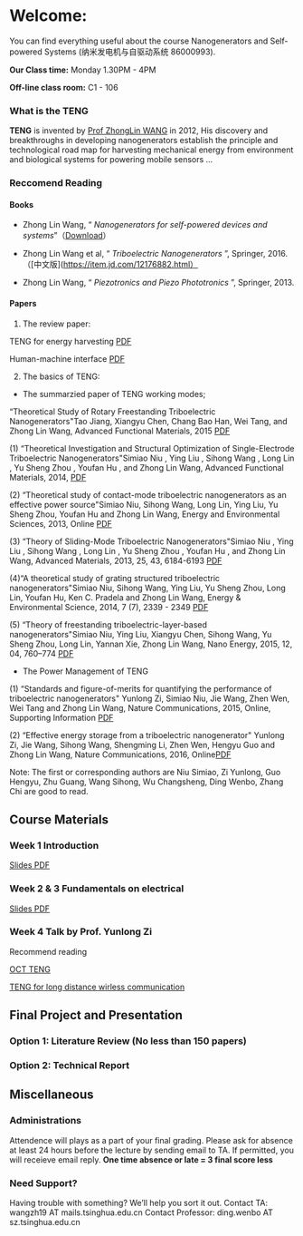 # Welcome:

You can find everything useful about the course Nanogenerators and Self-powered Systems (纳米发电机与自驱动系统 86000993).

**Our Class time:** Monday 1.30PM - 4PM

**Off-line class room:** C1 - 106

### What is the TENG

**TENG** is invented by [Prof ZhongLin WANG](http://www.nanoscience.gatech.edu/group/Current%20Members/Group%20Leader/Zhong%20Lin%20Wang.php) in 2012, His discovery and breakthroughs in developing nanogenerators establish the principle and technological road map for harvesting mechanical energy from environment and biological systems for powering mobile sensors ...

### Reccomend Reading

#### Books

- Zhong Lin Wang, “ _Nanogenerators for self-powered devices and systems_”（[Download](https://smartech.gatech.edu/handle/1853/39262)）

- Zhong Lin Wang et al, “ _Triboelectric Nanogenerators_ ”,  Springer, 2016.（[中文版](https://item.jd.com/12176882.html）

- Zhong Lin Wang, “ _Piezotronics and Piezo Phototronics_ ”,  Springer, 2013.

#### Papers

1. The review paper:

TENG for energy harvesting [PDF](http://www.nanoscience.gatech.edu/paper/2018/18_AEM_08.pdf)

Human-machine interface [PDF](http://www.nanoscience.gatech.edu/paper/2018/18_AMT_07.pdf)

2. The basics of TENG:

- The summarzied paper of TENG working modes;

“Theoretical Study of Rotary Freestanding Triboelectric Nanogenerators"Tao Jiang, Xiangyu Chen, Chang Bao Han, Wei Tang, and Zhong Lin Wang, Advanced Functional Materials, 2015 [PDF](http://www.nanoscience.gatech.edu/paper/2015/15_NE_11.pdf)

(1) “Theoretical Investigation and Structural Optimization of Single-Electrode Triboelectric Nanogenerators"Simiao Niu , Ying Liu , Sihong Wang , Long Lin , Yu Sheng Zhou , Youfan Hu , and Zhong Lin Wang, Advanced Functional Materials, 2014, [PDF](http://www.nanoscience.gatech.edu/paper/2014/14_AFM_05.pdf)

(2) “Theoretical study of contact-mode triboelectric nanogenerators as an effective power source"Simiao Niu, Sihong Wang, Long Lin, Ying Liu, Yu Sheng Zhou, Youfan Hu and Zhong Lin Wang, Energy and Environmental Sciences, 2013, Online [PDF](http://www.nanoscience.gatech.edu/paper/2013/13_EES_05.pdf)

(3) “Theory of Sliding-Mode Triboelectric Nanogenerators"Simiao Niu , Ying Liu , Sihong Wang , Long Lin , Yu Sheng Zhou , Youfan Hu , and Zhong Lin Wang, Advanced Materials, 2013, 25, 43, 6184-6193 [PDF](http://www.nanoscience.gatech.edu/paper/2013/13_AM_06.pdf)

(4)“A theoretical study of grating structured triboelectric nanogenerators"Simiao Niu, Sihong Wang, Ying Liu, Yu Sheng Zhou, Long Lin, Youfan Hu, Ken C. Pradela and Zhong Lin Wang, Energy & Environmental Science, 2014, 7 (7), 2339 - 2349 [PDF](http://www.nanoscience.gatech.edu/paper/2014/14_EES_01.pdf)

(5) “Theory of freestanding triboelectric-layer-based nanogenerators"Simiao Niu, Ying Liu, Xiangyu Chen, Sihong Wang, Yu Sheng Zhou, Long Lin, Yannan Xie, Zhong Lin Wang, Nano Energy, 2015, 12, 04, 760–774 [PDF](http://www.nanoscience.gatech.edu/paper/2015/15_NE_02.pdf)

- The Power Management of TENG

(1) “Standards and figure-of-merits for quantifying the performance of triboelectric nanogenerators" Yunlong Zi, Simiao Niu, Jie Wang, Zhen Wen, Wei Tang and Zhong Lin Wang,
Nature Communications, 2015, Online, Supporting Information [PDF](http://www.nanoscience.gatech.edu/paper/2015/15_NC_02.pdf)
  
(2) “Effective energy storage from a triboelectric nanogenerator" Yunlong Zi, Jie Wang, Sihong Wang, Shengming Li, Zhen Wen, Hengyu Guo and Zhong Lin Wang, Nature Communications, 2016, Online[PDF](http://www.nanoscience.gatech.edu/paper/2016/16_NC_01.pdf)

Note: The first or corresponding authors are Niu Simiao, Zi Yunlong, Guo Hengyu, Zhu Guang, Wang Sihong, Wu Changsheng, Ding Wenbo, Zhang Chi are good to read.

## Course Materials

### Week 1 Introduction

[Slides PDF](./slides/Week1.pdf)

### Week 2 & 3 Fundamentals on electrical

[Slides PDF](./slides/Week2_3.pdf)

### Week 4 Talk by Prof. Yunlong Zi

Recommend reading

[OCT TENG](https://www.nature.com/articles/s41467-021-25753-7)

[TENG for long distance wirless communication](https://www.science.org/doi/full/10.1126/sciadv.abi6751)

## Final Project and Presentation

### Option 1: Literature Review (No less than 150 papers)

### Option 2: Technical Report

## Miscellaneous

### Administrations

Attendence will plays as a part of your final grading. Please ask for absence at least 24 hours before the lecture by sending email to TA. If permitted, you will receieve email reply.
**One time absence or late = 3 final score less**

### Need Support?

Having trouble with something? We’ll help you sort it out.
Contact TA: wangzh19 AT mails.tsinghua.edu.cn
Contact Professor:  ding.wenbo AT sz.tsinghua.edu.cn
